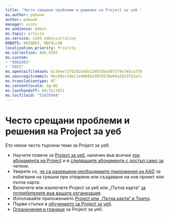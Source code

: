 ```yaml
---
title: 'Често срещани проблеми и решения на Project за уеб '
ms.author: pebaum
author: pebaum
manager: scotv
ms.audience: Admin
ms.topic: article
ms.service: o365-administration
ROBOTS: NOINDEX, NOFOLLOW
localization_priority: Priority
ms.collection: Adm_O365
ms.custom:
- "9002603"
- "5021"
ms.openlocfilehash: bc36ee72f5242a4db124931be50f2f9e745ca730
ms.sourcegitcommit: 8bc60ec34bc1e40685e3976576e04a2623f63a7c
ms.translationtype: HT
ms.contentlocale: bg-BG
ms.lasthandoff: 04/15/2021
ms.locfileid: "51835944"
---
```

# <a name="project-for-the-web-common-issues-and-resolutions"></a>Често срещани проблеми и решения на Project за уеб 

Ето някои често търсени теми за Project за уеб:

- Научете повече за [Project за уеб](https://support.microsoft.com/office/what-is-project-for-the-web-c19b2421-3c9d-4037-97c6-f66b6e1d2eb5), наличен във всички [три абонамента на Project](https://products.office.com/project/compare-microsoft-project-management-software) и в [следващите абонаменти с достъп само за](https://docs.microsoft.com/project-for-the-web/office-365-user-view-access-to-project-and-roadmap) четене.
- Уверете се, [че са разрешени необходимите приложения на AAD](https://techcommunity.microsoft.com/t5/project-support-blog/roadmap-have-you-disabled-some-necessary-services/ba-p/815067) за избягване на грешки при отваряне или създаване на нов проект или пътна карта.
- Включете или изключете Project за уеб или „Пътна карта“ [за потребителите във вашата организация](https://docs.microsoft.com/project-for-the-web/turn-project-for-the-web-off).
- Използвайте приложението [Project или „Пътна карта“ в Teams](https://support.microsoft.com/office/2dc584e6-2f6c-4e2d-9008-0b3f6845eb52).
- Първи стъпки в [обучението за Project за уеб](https://support.office.com/article/50bf3e29-0f0d-4b7a-9d2c-7c78389b67ad).
- [Ограничения и граници](https://docs.microsoft.com/project-for-the-web/project-for-the-web-limits-and-boundaries) за Project за уеб.
